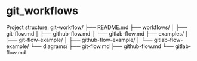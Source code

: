 # git_workflows

Project structure:
git-workflow/
├── README.md
├── workflows/
│   ├── git-flow.md
│   ├── github-flow.md
│   └── gitlab-flow.md
├── examples/
│   ├── git-flow-example/
│   ├── github-flow-example/
│   └── gitlab-flow-example/
└── diagrams/
    ├── git-flow.md
    ├── github-flow.md
    └── gitlab-flow.md
